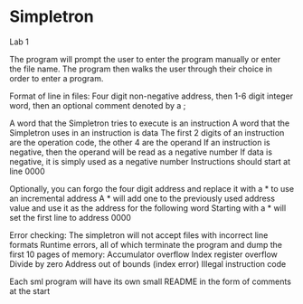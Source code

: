 # Simpletron
Lab 1

The program will prompt the user to enter the program manually or enter the file name.
The program then walks the user through their choice in order to enter a program.

Format of line in files:
Four digit non-negative address, then 1-6 digit integer word, then an optional comment denoted by a ;

A word that the Simpletron tries to execute is an instruction
A word that the Simpletron uses in an instruction is data
The first 2 digits of an instruction are the operation code, the other 4 are the operand
If an instruction is negative, then the operand will be read as a negative number
If data is negative, it is simply used as a negative number
Instructions should start at line 0000

Optionally, you can forgo the four digit address and replace it with a * to use an incremental address
A * will add one to the previously used address value and use it as the address for the following word
Starting with a * will set the first line to address 0000

Error checking:
The simpletron will not accept files with incorrect line formats
Runtime errors, all of which terminate the program and dump the first 10 pages of memory:
Accumulator overflow
Index register overflow
Divide by zero
Address out of bounds (index error)
Illegal instruction code

Each sml program will have its own small README in the form of comments at the start